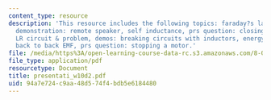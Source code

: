 ```yaml
---
content_type: resource
description: 'This resource includes the following topics: faraday?s law mutual inductance,
  demonstration: remote speaker, self inductance, prs question: closing a switch;
  LR circuit & problem, demos: breaking circuits with inductors, energy in inductor,
  back to back EMF, prs question: stopping a motor.'
file: /media/https%3A/open-learning-course-data-rc.s3.amazonaws.com/8-02-physics-ii-electricity-and-magnetism-spring-2007/94a7e724c9aa48d574f4bdb5e6184480_presentati_w10d2.pdf
file_type: application/pdf
resourcetype: Document
title: presentati_w10d2.pdf
uid: 94a7e724-c9aa-48d5-74f4-bdb5e6184480
---
```

